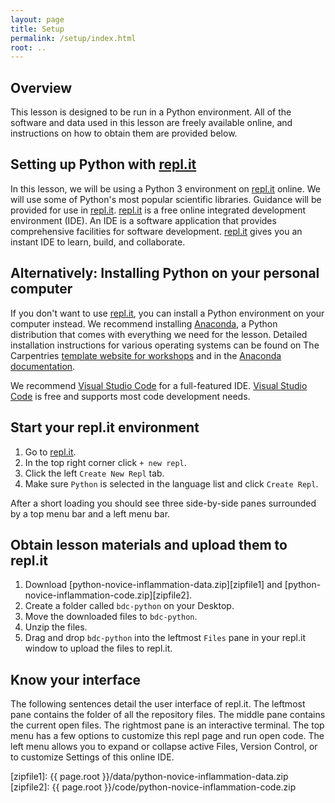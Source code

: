 ```yaml
---
layout: page
title: Setup
permalink: /setup/index.html
root: ..
---
```


## Overview

This lesson is designed to be run in a Python environment.
All of the software and data used in this lesson are freely available online,
and instructions on how to obtain them are provided below.

## Setting up Python with [repl.it][replit-website]

In this lesson, we will be using a Python 3 environment on [repl.it][replit-website] online.
We will use some of Python's most popular scientific libraries.
Guidance will be provided for use in [repl.it][replit-website].
[repl.it][replit-website] is a free online integrated development environment (IDE).
An IDE is a software application that provides comprehensive facilities for software development. 
[repl.it][replit-website] gives you an instant IDE to learn, build, and collaborate.

## Alternatively: Installing Python on your personal computer

If you don't want to use [repl.it][replit-website], you can install a Python environment on your computer instead.
We recommend installing [Anaconda][anaconda-website], a Python distribution that comes with everything we need for the lesson. Detailed installation instructions for various operating systems can be found on The Carpentries [template website for workshops][anaconda-instructions] and in the [Anaconda documentation][anaconda-install].

We recommend [Visual Studio Code][vscode-website] for a full-featured IDE.
[Visual Studio Code][vscode-website] is free and supports most code development needs.

## Start your repl.it environment

1. Go to [repl.it][replit-website].
2. In the top right corner click `+ new repl`.
3. Click the left `Create New Repl` tab.
4. Make sure `Python` is selected in the language list and click `Create Repl`.

After a short loading you should see three side-by-side panes
surrounded by a top menu bar and a left menu bar.

## Obtain lesson materials and upload them to repl.it

1. Download [python-novice-inflammation-data.zip][zipfile1] and [python-novice-inflammation-code.zip][zipfile2].
2. Create a folder called `bdc-python` on your Desktop.
3. Move the downloaded files to `bdc-python`.
4. Unzip the files.
5. Drag and drop `bdc-python` into the leftmost `Files` pane in your repl.it window to upload the files to repl.it.

## Know your interface

The following sentences detail the user interface of repl.it.
The leftmost pane contains the folder of all the repository files.
The middle pane contains the current open files.
The rightmost pane is an interactive terminal.
The top menu has a few options to customize this repl page and run open code.
The left menu allows you to expand or collapse active Files, Version Control,
or to customize Settings of this online IDE.

[anaconda-install]: https://docs.anaconda.com/anaconda/install
[anaconda-instructions]: https://carpentries.github.io/workshop-template/#python
[anaconda-website]: https://www.anaconda.com/
[gitbash]: https://gitforwindows.org
[replit-website]: https://repl.it/
[vscode-website]: https://code.visualstudio.com/
[zipfile1]: {{ page.root }}/data/python-novice-inflammation-data.zip
[zipfile2]: {{ page.root }}/code/python-novice-inflammation-code.zip
